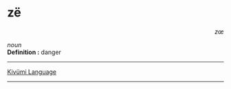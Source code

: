 
# zë

<div align="right"><i>zœ</i></div>

*noun*  
**Definition :** danger  

---

[Kivümi Language](../README.md)

---
